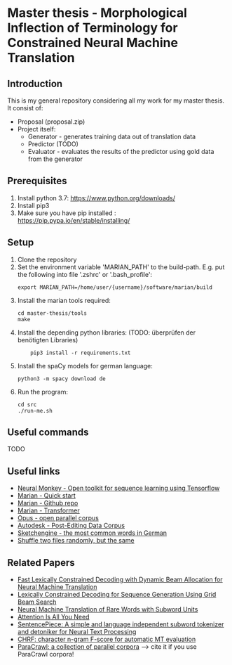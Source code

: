 # Master thesis - Morphological Inflection of Terminology for Constrained Neural Machine Translation


## Introduction
This is my general repository considering all my work for my master thesis. It consist of:
* Proposal (proposal.zip)
* Project itself:
  * Generator - generates training data out of translation data
  * Predictor (TODO)
  * Evaluator - evaluates the results of the predictor using gold data from the generator

## Prerequisites 
1. Install python 3.7: https://www.python.org/downloads/
2. Install pip3
3. Make sure you have pip installed : https://pip.pypa.io/en/stable/installing/

## Setup
1. Clone the repository
2. Set the environment variable 'MARIAN_PATH' to the build-path. E.g. put the following into file '.zshrc' or '.bash_profile':
    ```
    export MARIAN_PATH=/home/user/{username}/software/marian/build
    ```
3. Install the marian tools required:
    ```
    cd master-thesis/tools
    make
    ```
4. Install the depending python libraries: (TODO: überprüfen der benötigten Libraries)
    ```
        pip3 install -r requirements.txt
    ```
5. Install the spaCy models for german language:
    ```
    python3 -m spacy download de
    ```
6. Run the program:
    ```
    cd src
    ./run-me.sh
    ```
## Useful commands
 TODO

## Useful links

- [Neural Monkey - Open toolkit for sequence learning using Tensorflow](https://neural-monkey.readthedocs.io/en/latest/)
- [Marian - Quick start](https://marian-nmt.github.io/quickstart/)
- [Marian - Github repo](https://github.com/marian-nmt/marian)
- [Marian - Transformer](https://github.com/marian-nmt/marian-examples/tree/master/wmt2017-transformer)
- [Opus - open parallel corpus](http://opus.nlpl.eu/)
- [Autodesk - Post-Editing Data Corpus](https://mailman.stanford.edu/pipermail/parser-user/2015-April/003166.html)
- [Sketchengine - the most common words in German](https://www.sketchengine.eu/german-word-list/)
- [Shuffle two files randomly, but the same](https://www.unix.com/shell-programming-and-scripting/166398-randomly-shuffle-two-text-files-same-way.html)
## Related Papers

- [Fast Lexically Constrained Decoding with Dynamic Beam Allocation for Neural Machine Translation](https://arxiv.org/abs/1804.06609)
- [Lexically Constrained Decoding for Sequence Generation Using Grid Beam Search](https://arxiv.org/abs/1704.07138)
- [Neural Machine Translation of Rare Words with Subword Units](https://www.aclweb.org/anthology/P16-1162)
- [Attention Is All You Need](https://arxiv.org/abs/1706.03762)
- [SentencePiece: A simple and language independent subword tokenizer and detoniker for Neural Text Processing](https://arxiv.org/pdf/1808.06226.pdf)
- [CHRF: character n-gram F-score for automatic MT evaluation](http://www.statmt.org/wmt15/pdf/WMT49.pdf)
- [ParaCrawl: a collection of parallel corpora](http://www.lrec-conf.org/proceedings/lrec2012/pdf/463_Paper.pdf) --> cite it if you use ParaCrawl corpora!  
